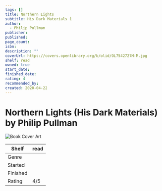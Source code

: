 ```yaml
---
tags: []
title: Northern Lights
subtitle: His Dark Materials 1
author:
  - Philip Pullman
publisher: 
published: 
page_count: 
isbn: 
description: ""
coverUrl: https://covers.openlibrary.org/b/olid/OL7542727M-M.jpg
shelf: read
owned: true
start_date: 
finished_date: 
rating: 4
recommended_by: 
created: 2020-04-22
---
```


# Northern Lights (His Dark Materials) by Philip Pullman

![Book Cover Art](https://covers.openlibrary.org/b/olid/OL7542727M-M.jpg)

| Shelf | read |
| --- | --- |
| Genre |  |
| Started |  |
| Finished |  |
| Rating | 4/5 |

